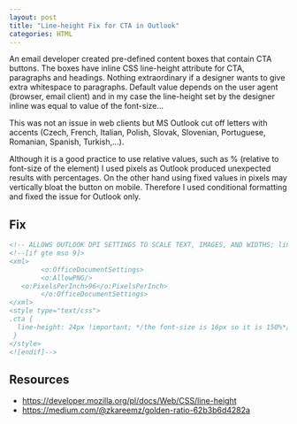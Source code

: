 ```yaml
---
layout: post
title: "Line-height Fix for CTA in Outlook"
categories: HTML
---
```

An email developer created pre-defined content boxes that contain CTA buttons. The boxes have inline CSS line-height attribute for CTA, paragraphs and headings. Nothing extraordinary if a designer wants to give extra whitespace to paragraphs. Default value depends on the user agent (browser, email client) and in my case the line-height set by the designer inline was equal to value of the font-size...

This was not an issue in web clients but MS Outlook cut off letters with accents (Czech, French, Italian, Polish, Slovak, Slovenian, Portuguese, Romanian, Spanish, Turkish,...).


Although it is a good practice to use relative values, such as % (relative to font-size of the element) I used pixels as Outlook produced unexpected results with percentages. On the other hand using fixed values in pixels may vertically bloat the button on mobile. Therefore I used conditional formatting and fixed the issue for Outlook only.

## Fix
```html
<!-- ALLOWS OUTLOOK DPI SETTINGS TO SCALE TEXT, IMAGES, AND WIDTHS; line-height fix for CTA buttons -->
<!--[if gte mso 9]>
<xml>
        <o:OfficeDocumentSettings>
        <o:AllowPNG/>
   <o:PixelsPerInch>96</o:PixelsPerInch>
        </o:OfficeDocumentSettings>
</xml>
<style type="text/css">
.cta {
  line-height: 24px !important; */the font-size is 16px so it is 150%*/
 }
</style>
<![endif]-->
```

## Resources

*   https://developer.mozilla.org/pl/docs/Web/CSS/line-height
*   https://medium.com/@zkareemz/golden-ratio-62b3b6d4282a
 

